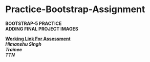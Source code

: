 # Practice-Bootstrap-Assignment
**BOOTSTRAP-5 PRACTICE** <br>
**ADDING FINAL PROJECT IMAGES**
<br>

[**Working Link For Assessment** ](https://himanshusingh1ttn.github.io/Practice-Bootstrap-Assignment/)<br>
***Himanshu Singh***
<br>
***Trainee***
<br>
***TTN***
